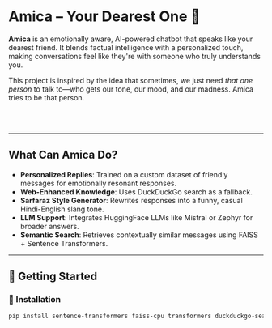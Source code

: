 #  Amica – Your Dearest One 💬

**Amica** is an emotionally aware, AI-powered chatbot that speaks like your dearest friend. It blends factual intelligence with a personalized touch, making conversations feel like they're with someone who truly understands you.

This project is inspired by the idea that sometimes, we just need *that one person* to talk to—who gets our tone, our mood, and our madness. Amica tries to be that person.

<br> <br>


---

##  What Can Amica Do?

-  **Personalized Replies**: Trained on a custom dataset of friendly messages for emotionally resonant responses.
-  **Web-Enhanced Knowledge**: Uses DuckDuckGo search as a fallback.
-  **Sarfaraz Style Generator**: Rewrites responses into a funny, casual Hindi-English slang tone.
-  **LLM Support**: Integrates HuggingFace LLMs like Mistral or Zephyr for broader answers.
-  **Semantic Search**: Retrieves contextually similar messages using FAISS + Sentence Transformers.

---

## 🚀 Getting Started

### 🔧 Installation

```bash
pip install sentence-transformers faiss-cpu transformers duckduckgo-search
